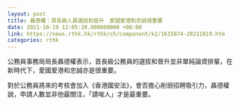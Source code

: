 ```yaml
---
layout: post
title: 聶德權：首長級人員選拔和晉升　愛國愛港和忠誠很重要
date: 2021-10-19 12:05:10.000000000 +08:00
link: https://news.rthk.hk/rthk/ch/component/k2/1615874-20211019.htm
categories: rthk
---
```


公務員事務局局長聶德權表示，首長級公務員的選拔和晉升並非單純論資排輩，在新時代下，愛國愛港和忠誠亦是很重要。

對於公務員將來的考核會加入《香港國安法》，會否擔心削弱招聘吸引力，聶德權說，申請人數並非他最關注，「請啱人」才是最重要。
